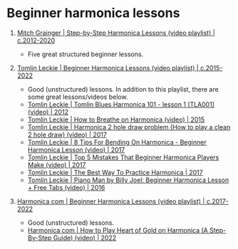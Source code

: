 # Beginner harmonica lessons

1. [Mitch Grainger | Step-by-Step Harmonica Lessons (video playlist) | c.2012-2020](https://www.youtube.com/playlist?list=PLk88YC8f3cIt5lgVW6oqLIAcjWJ81tYfx)
   - Five great structured beginner lessons.

1. [Tomlin Leckie | Beginner Harmonica Lessons (video playlist) | c.2015-2022](https://www.youtube.com/playlist?list=PLZbYT_90MeIwzz-yIIdZ9C1vt6ntZnnYh)
   - Good (unstructured) lessons. In addition to this playlist, there are some great lessons/videos below.
   - [Tomlin Leckie | Tomlin Blues Harmonica 101 - lesson 1 (TLA001) (video) | 2012](https://www.youtube.com/watch?v=AUGJYZy_-x4&list=PL6B37486F5171C4FC)
   - [Tomlin Leckie | How to Breathe on Harmonica (video) | 2015](https://www.youtube.com/watch?v=F0osUHhwpvE)
   - [Tomlin Leckie | Harmonica 2 hole draw problem (How to play a clean 2 hole draw) (video) | 2017](https://www.youtube.com/watch?v=QTzyM-mq7Qc)
   - [Tomlin Leckie | 8 Tips For Bending On Harmonica - Beginner Harmonica Lesson (video) | 2017](https://www.youtube.com/watch?v=cbiOtr_pNyk)
   - [Tomlin Leckie | Top 5 Mistakes That Beginner Harmonica Players Make (video) | 2017](https://www.youtube.com/watch?v=naumP9nxAhI)
   - [Tomlin Leckie | The Best Way To Practice Harmonica | 2017](https://www.youtube.com/watch?v=V6sdg4WkHFA)
   - [Tomlin Leckie | Piano Man by Billy Joel: Beginner Harmonica Lesson + Free Tabs (video) | 2016](https://www.youtube.com/watch?v=xWeHrVvSlbY)

1. [Harmonica com | Beginner Harmonica Lessons (video playlist) | c.2017-2022](https://www.youtube.com/playlist?list=PLXkDrumJcCw0PdsYe4xFSF9c9-v2v7969)
   - Good (unstructured) lessons.
   - [Harmonica com | How to Play Heart of Gold on Harmonica (A Step-By-Step Guide) (video) | 2022](https://www.youtube.com/watch?v=HRCV6ZGlXbo)

